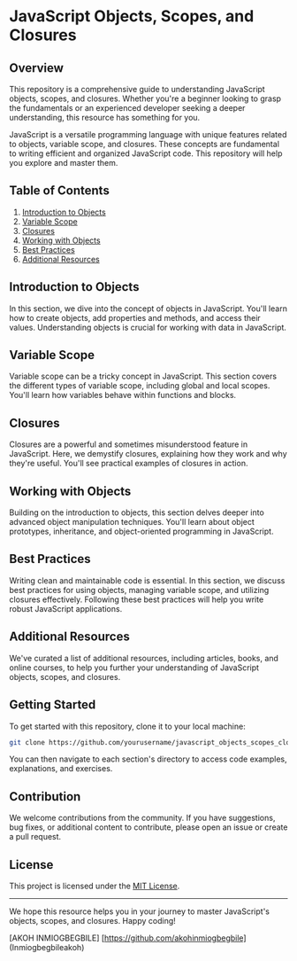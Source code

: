 # JavaScript Objects, Scopes, and Closures

## Overview

This repository is a comprehensive guide to understanding JavaScript objects, scopes, and closures. Whether you're a beginner looking to grasp the fundamentals or an experienced developer seeking a deeper understanding, this resource has something for you.

JavaScript is a versatile programming language with unique features related to objects, variable scope, and closures. These concepts are fundamental to writing efficient and organized JavaScript code. This repository will help you explore and master them.

## Table of Contents

1. [Introduction to Objects](#introduction-to-objects)
2. [Variable Scope](#variable-scope)
3. [Closures](#closures)
4. [Working with Objects](#working-with-objects)
5. [Best Practices](#best-practices)
6. [Additional Resources](#additional-resources)

## Introduction to Objects

In this section, we dive into the concept of objects in JavaScript. You'll learn how to create objects, add properties and methods, and access their values. Understanding objects is crucial for working with data in JavaScript.

## Variable Scope

Variable scope can be a tricky concept in JavaScript. This section covers the different types of variable scope, including global and local scopes. You'll learn how variables behave within functions and blocks.

## Closures

Closures are a powerful and sometimes misunderstood feature in JavaScript. Here, we demystify closures, explaining how they work and why they're useful. You'll see practical examples of closures in action.

## Working with Objects

Building on the introduction to objects, this section delves deeper into advanced object manipulation techniques. You'll learn about object prototypes, inheritance, and object-oriented programming in JavaScript.

## Best Practices

Writing clean and maintainable code is essential. In this section, we discuss best practices for using objects, managing variable scope, and utilizing closures effectively. Following these best practices will help you write robust JavaScript applications.

## Additional Resources

We've curated a list of additional resources, including articles, books, and online courses, to help you further your understanding of JavaScript objects, scopes, and closures.

## Getting Started

To get started with this repository, clone it to your local machine:

```bash
git clone https://github.com/yourusername/javascript_objects_scopes_closures.git
```

You can then navigate to each section's directory to access code examples, explanations, and exercises.

## Contribution

We welcome contributions from the community. If you have suggestions, bug fixes, or additional content to contribute, please open an issue or create a pull request.

## License

This project is licensed under the [MIT License](LICENSE).

---

We hope this resource helps you in your journey to master JavaScript's objects, scopes, and closures. Happy coding!

[AKOH INMIOGBEGBILE]
[https://github.com/akohinmiogbegbile] (Inmiogbegbileakoh)
